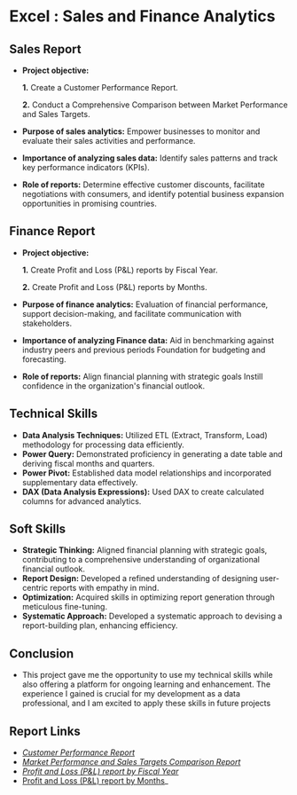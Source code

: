 # Excel : Sales and Finance Analytics
## Sales Report 


- **Project objective:** 

    **1.** Create a Customer Performance Report.

    **2.**   Conduct a Comprehensive Comparison between Market Performance and Sales Targets.


- **Purpose of sales analytics:**   Empower businesses to monitor and evaluate their sales activities and performance.

- **Importance of analyzing sales data:** Identify sales patterns and track key performance indicators (KPIs).

- **Role of reports:** Determine effective customer discounts, facilitate negotiations with consumers, and identify potential business expansion opportunities in promising countries.


## Finance Report 

- **Project objective:** 

    **1.** Create Profit and Loss (P&L) reports by Fiscal Year.
   
   **2.** Create Profit and Loss (P&L) reports by Months.


- **Purpose of finance analytics:** Evaluation of financial performance, support decision-making, and facilitate communication with stakeholders.

- **Importance of analyzing Finance data:** Aid in benchmarking against industry peers and previous periods Foundation for budgeting and forecasting.

- **Role of reports:** Align financial planning with strategic goals Instill confidence in the organization's financial outlook.


## Technical Skills
- **Data Analysis Techniques:** Utilized ETL (Extract, Transform, Load) methodology for processing data efficiently.
- **Power Query:** Demonstrated proficiency in generating a date table and deriving fiscal months and quarters.
- **Power Pivot:** Established data model relationships and incorporated supplementary data effectively.
- **DAX (Data Analysis Expressions):** Used DAX to create calculated columns for advanced analytics.

## Soft Skills
- **Strategic Thinking:** Aligned financial planning with strategic goals, contributing to a comprehensive understanding of organizational financial outlook.
- **Report Design:** Developed a refined understanding of designing user-centric reports with empathy in mind.
- **Optimization:** Acquired skills in optimizing report generation through meticulous fine-tuning.
- **Systematic Approach:** Developed a systematic approach to devising a report-building plan, enhancing efficiency.
  
## Conclusion
- This project gave me the opportunity to use my technical skills while also offering a platform for ongoing learning and enhancement. The experience I gained is crucial for my development as a data professional, 
  and I am excited to apply these skills in future projects

## Report Links
- _[Customer Performance Report](https://github.com/bellamjyothirmay/Excel-Sales-and-Finance-Analytics-/blob/main/customer_performance.pdf)_ 
- _[Market Performance and Sales Targets Comparison Report](https://github.com/bellamjyothirmay/Excel-Sales-and-Finance-Analytics-/blob/main/market_performance.pdf)_
- _[Profit and Loss (P&L) report by Fiscal Year](https://github.com/bellamjyothirmay/Excel-Sales-and-Finance-Analytics-/blob/main/P%20%26%20L%20Statement%20by%20Fiscal%20Year.pdf)_
-  [Profit and Loss (P&L) report by Months](https://github.com/bellamjyothirmay/Excel-Sales-and-Finance-Analytics-/blob/main/P%20%26%20L%20Statement%20by%20Months.pdf)_
